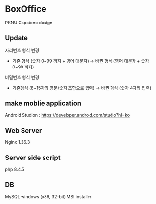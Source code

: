 # BoxOffice
PKNU Capstone design


## Update
자리번호 형식 변경
- 기존 형식 (숫자 0~99 까지 + 영어 대문자) → 바뀐 형식 (영어 대문자 + 숫자 0~99 까지)

비밀번호 형식 변경
- 기존형식 (8~15자의 영문/숫자 조합으로 입력) → 바뀐 형식 (숫자 4자리 입력)


## make moblie application
Android Studion : https://developer.android.com/studio?hl=ko


## Web Server
Nginx 1.26.3


## Server side script
php 8.4.5


## DB
MySQL windows (x86, 32-bit) MSI installer

